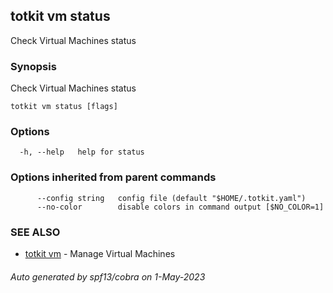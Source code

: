 ## totkit vm status

Check Virtual Machines status

### Synopsis

Check Virtual Machines status

```
totkit vm status [flags]
```

### Options

```
  -h, --help   help for status
```

### Options inherited from parent commands

```
      --config string   config file (default "$HOME/.totkit.yaml")
      --no-color        disable colors in command output [$NO_COLOR=1]
```

### SEE ALSO

* [totkit vm](totkit_vm.md)	 - Manage Virtual Machines

###### Auto generated by spf13/cobra on 1-May-2023
